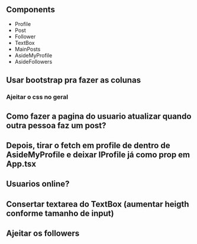 ## Components
- Profile
- Post
- Follower
- TextBox
- MainPosts
- AsideMyProfile
- AsideFollowers

## Usar bootstrap pra fazer as colunas
### Ajeitar o css no geral
## Como fazer a pagina do usuario atualizar quando outra pessoa faz um post?
## Depois, tirar o fetch em profile de dentro de AsideMyProfile e deixar IProfile já como prop em App.tsx
## Usuarios online?
## Consertar textarea do TextBox (aumentar heigth conforme tamanho de input)
## Ajeitar os followers